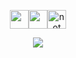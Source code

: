 <p align="middle"><img src="https://media.tenor.com/ZqMlZNvC2BYAAAAi/pixel-art-mrp.gif" width="30" align="top"><img src="https://media.tenor.com/OGA3fhkWm7UAAAAi/mrp-mai.gif" width="30" align="top"><img src="https://media.tenor.com/Ufp27TvUDo4AAAAi/mrp-pixel-art.gif" height="30" width="30" alt="not" align="top"></p><p align="middle"><img src="https://metrics.lecoq.io/chhroot?template=terminal&base.activity=0&base.repositories=0&base.metadata=0&introduction=1&languages=1&isocalendar=1&base=header%2C%20activity%2C%20community%2C%20repositories%2C%20metadata&base.indepth=false&base.hireable=false&base.skip=false&isocalendar=false&isocalendar.duration=half-year&languages=false&languages.limit=8&languages.threshold=0%25&languages.other=false&languages.colors=github&languages.sections=most-used&languages.indepth=false&languages.analysis.timeout=15&languages.analysis.timeout.repositories=7.5&languages.categories=markup%2C%20programming&languages.recent.categories=markup%2C%20programming&languages.recent.load=300&languages.recent.days=14&introduction=false&introduction.title=true&config.timezone=Asia%2FCalcutta"></p>
